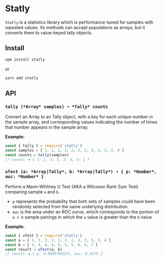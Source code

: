 # Statly

`Statly` is a statistics library which is performance-tuned for samples with repeated values. Its methods can accept populations as arrays, but it converts them to value-keyed tally objects.

## Install
```sh
npm install statly
```
or
```sh
yarn add statly
```

## API

### `tally (*Array* samples) ➜ *Tally* counts`

Convert an Array to an Tally object, with a key for each unique number in the sample array, and corresponding values indicating the number of times that number appears in the sample array.

**Example:**
```js
const { tally } = require('statly')
const samples = [ 1, 1, 2, 2, 2, 2, 2, 3, 3, 3, 3, 4 ]
const counts = tally(samples)
// counts ➜ { 1: 2, 2: 5, 3: 4, 4: 1 }
```

### `uTest (a: *Array|Tally*, b: *Array|Tally*) ➜ { p: *Number*, auc: *Number* }`

Perform a Mann-Whitney U Test (AKA a Wilcoxon Rank Sum Test) comparing sample `a` and `b`.

* `p` represents the probability that both sets of samples could have been randomly selected from the same underlying distribution.
* `auc` is the area under an ROC curve, which corresponds to the portion of `a × b` sample pairings in which the `a` value is greater than the `b` value.

**Example:**
```js
const { uTest } = require('statly')
const a = [ 1, 1, 2, 2, 2, 2, 2, 3, 3, 3, 3, 4 ]
const b = [ 3, 4, 4, 4, 5, 5, 5, 6, 6, 7 ]
const result = uTest(a, b)
// result ➜ { p: 0.0009765625, auc: 0.0375 }
```

